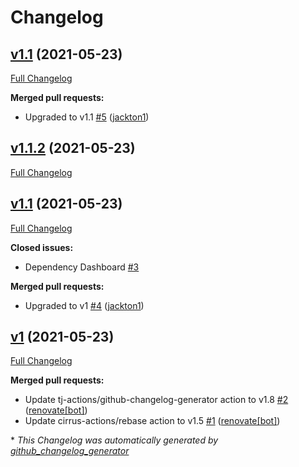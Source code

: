 # Changelog

## [v1.1](https://github.com/tj-actions/semver-diff/tree/v1.1) (2021-05-23)

[Full Changelog](https://github.com/tj-actions/semver-diff/compare/v1.1.2...HEAD)

**Merged pull requests:**

- Upgraded to v1.1 [\#5](https://github.com/tj-actions/semver-diff/pull/5) ([jackton1](https://github.com/jackton1))

## [v1.1.2](https://github.com/tj-actions/semver-diff/tree/v1.1.2) (2021-05-23)

[Full Changelog](https://github.com/tj-actions/semver-diff/compare/v1.1...v1.1.2)

## [v1.1](https://github.com/tj-actions/semver-diff/tree/v1.1) (2021-05-23)

[Full Changelog](https://github.com/tj-actions/semver-diff/compare/v1...v1.1)

**Closed issues:**

- Dependency Dashboard [\#3](https://github.com/tj-actions/semver-diff/issues/3)

**Merged pull requests:**

- Upgraded to v1 [\#4](https://github.com/tj-actions/semver-diff/pull/4) ([jackton1](https://github.com/jackton1))

## [v1](https://github.com/tj-actions/semver-diff/tree/v1) (2021-05-23)

[Full Changelog](https://github.com/tj-actions/semver-diff/compare/62c0cb90c04f2f7aba4ec0d6ec7f801527c24e03...v1)

**Merged pull requests:**

- Update tj-actions/github-changelog-generator action to v1.8 [\#2](https://github.com/tj-actions/semver-diff/pull/2) ([renovate[bot]](https://github.com/apps/renovate))
- Update cirrus-actions/rebase action to v1.5 [\#1](https://github.com/tj-actions/semver-diff/pull/1) ([renovate[bot]](https://github.com/apps/renovate))



\* *This Changelog was automatically generated by [github_changelog_generator](https://github.com/github-changelog-generator/github-changelog-generator)*
